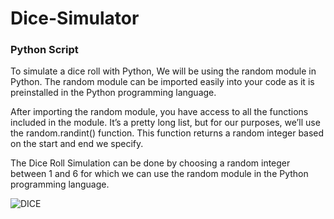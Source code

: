 # Dice-Simulator
### Python Script

To simulate a dice roll with Python, We will be using the random module in Python. The random module can be imported easily into your code as it is preinstalled in the Python programming language. 

After importing the random module, you have access to all the functions included in the module. It’s a pretty long list, but for our purposes, we’ll use the random.randint() function. This function returns a random integer based on the start and end we specify.

The Dice Roll Simulation can be done by choosing a random integer between 1 and 6 for which we can use the random module in the Python programming language.

![DICE](https://user-images.githubusercontent.com/114828437/193422430-c59bf2f1-8231-464b-9a85-006873cf3a2a.jpg)
